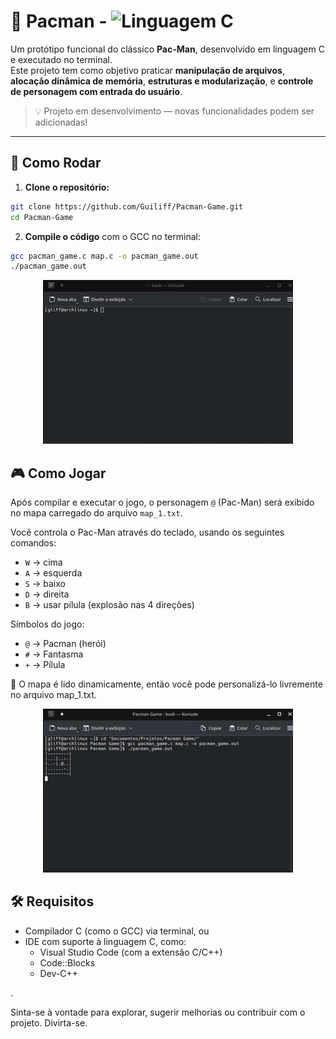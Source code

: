 # 👾 Pacman - ![Linguagem C](https://img.shields.io/badge/feito%20em-C-blue.svg)

Um protótipo funcional do clássico **Pac-Man**, desenvolvido em linguagem C e executado no terminal.  
Este projeto tem como objetivo praticar **manipulação de arquivos**, **alocação dinâmica de memória**, **estruturas e modularização**, e **controle de personagem com entrada do usuário**.  

> 💡 Projeto em desenvolvimento — novas funcionalidades podem ser adicionadas!

---

## 🚀 Como Rodar

1. **Clone o repositório:**
```bash
git clone https://github.com/Guiliff/Pacman-Game.git
cd Pacman-Game
```

2. **Compile o código** com o GCC no terminal:
```bash
gcc pacman_game.c map.c -o pacman_game.out
./pacman_game.out
```

<div align="center">
  <img src="https://github.com/Guiliff/Pacman-Game/blob/main/assets/gccpacman.gif?raw=true" alt="Compilando o jogo" />
</div>


## 🎮 Como Jogar

Após compilar e executar o jogo, o personagem `@` (Pac-Man) será exibido no mapa carregado do arquivo `map_1.txt`.

Você controla o Pac-Man através do teclado, usando os seguintes comandos:

- `W` → cima  
- `A` → esquerda  
- `S` → baixo  
- `D` → direita
- `B` → usar pílula (explosão nas 4 direções)

Símbolos do jogo:

- `@` → Pacman (herói)
- `#` → Fantasma
- `+` → Pílula

📄 O mapa é lido dinamicamente, então você pode personalizá-lo livremente no arquivo map_1.txt.


<div align="center">
  <img src="https://github.com/Guiliff/Pacman-Game/blob/main/assets/testpacman.gif?raw=true" alt="Testando o jogo" />
</div>

## 🛠 Requisitos
- Compilador C (como o GCC) via terminal, ou
- IDE com suporte à linguagem C, como:
  - Visual Studio Code (com a extensão C/C++)
  - Code::Blocks
  - Dev-C++


.

Sinta-se à vontade para explorar, sugerir melhorias ou contribuir com o projeto.
Divirta-se.
